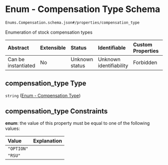 # Enum - Compensation Type Schema

```txt
Enums.Compensation.schema.json#/properties/compensation_type
```

Enumeration of stock compensation types

| Abstract            | Extensible | Status         | Identifiable            | Custom Properties | Additional Properties | Access Restrictions | Defined In                                                                                   |
| :------------------ | :--------- | :------------- | :---------------------- | :---------------- | :-------------------- | :------------------ | :------------------------------------------------------------------------------------------- |
| Can be instantiated | No         | Unknown status | Unknown identifiability | Forbidden         | Allowed               | none                | [PlanSecurities.schema.json\*](../objects/PlanSecurities.schema.json "open original schema") |

## compensation_type Type

`string` ([Enum - Compensation Type](plansecurities-properties-enum---compensation-type.md))

## compensation_type Constraints

**enum**: the value of this property must be equal to one of the following values:

| Value      | Explanation |
| :--------- | :---------- |
| `"OPTION"` |             |
| `"RSU"`    |             |
